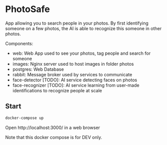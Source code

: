 # PhotoSafe

App allowing you to search people in your photos.
By first identifying someone on a few photos, the AI is able to recognize this someone in other photos.

Components:

- web: Web App used to see your photos, tag people and search for someone
- images: Nginx server used to host images in folder photos
- postgres: Web Database
- rabbit: Message broker used by services to communicate
- face-detector [TODO]: AI service detecting faces on photos
- face-recognizer [TODO]: AI service learning from user-made identifications to recognize people at scale

## Start

```sh
docker-compose up
```

Open http://localhost:3000/ in a web browser

Note that this docker compose is for DEV only.
